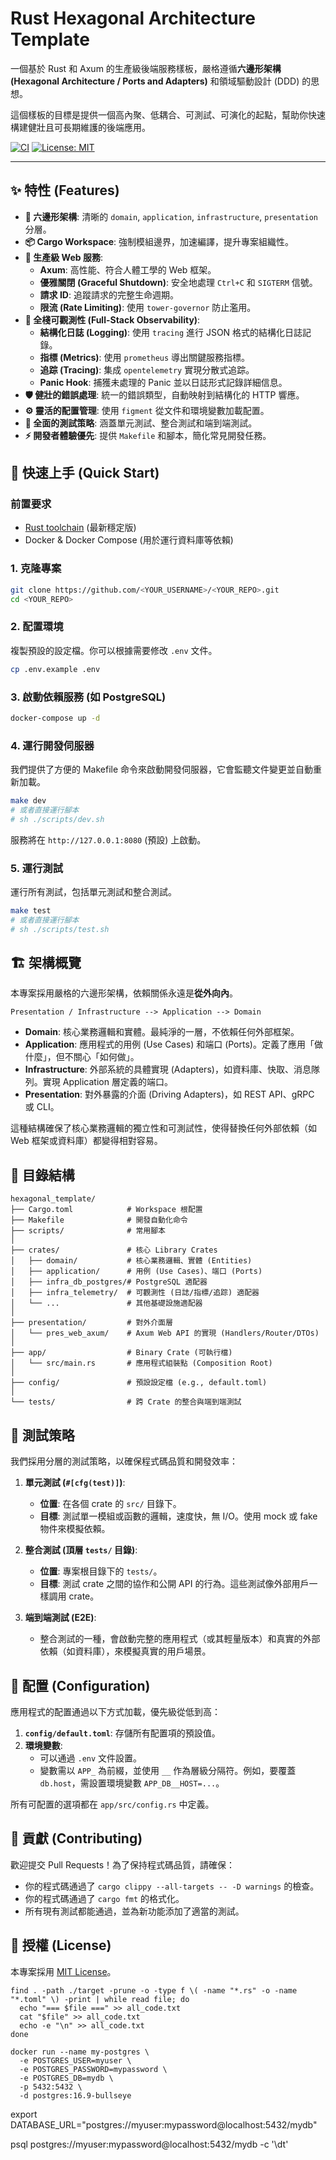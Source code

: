 # Rust Hexagonal Architecture Template

一個基於 Rust 和 Axum 的生產級後端服務樣板，嚴格遵循**六邊形架構 (Hexagonal Architecture / Ports and Adapters)** 和領域驅動設計 (DDD) 的思想。

這個樣板的目標是提供一個高內聚、低耦合、可測試、可演化的起點，幫助你快速構建健壯且可長期維護的後端應用。

[![CI](https://github.com/<YOUR_USERNAME>/<YOUR_REPO>/actions/workflows/ci.yml/badge.svg)](https://github.com/<YOUR_USERNAME>/<YOUR_REPO>/actions/workflows/ci.yml)
[![License: MIT](https://img.shields.io/badge/License-MIT-yellow.svg)](https://opensource.org/licenses/MIT)

---

## ✨ 特性 (Features)

- **🧅 六邊形架構**: 清晰的 `domain`, `application`, `infrastructure`, `presentation` 分層。
- **📦 Cargo Workspace**: 強制模組邊界，加速編譯，提升專案組織性。
- **🚀 生產級 Web 服務**:
  - **Axum**: 高性能、符合人體工學的 Web 框架。
  - **優雅關閉 (Graceful Shutdown)**: 安全地處理 `Ctrl+C` 和 `SIGTERM` 信號。
  - **請求 ID**: 追蹤請求的完整生命週期。
  - **限流 (Rate Limiting)**: 使用 `tower-governor` 防止濫用。
- **🔭 全棧可觀測性 (Full-Stack Observability)**:
  - **結構化日誌 (Logging)**: 使用 `tracing` 進行 JSON 格式的結構化日誌記錄。
  - **指標 (Metrics)**: 使用 `prometheus` 導出關鍵服務指標。
  - **追踪 (Tracing)**: 集成 `opentelemetry` 實現分散式追踪。
  - **Panic Hook**: 捕獲未處理的 Panic 並以日誌形式記錄詳細信息。
- **🛡️ 健壯的錯誤處理**: 統一的錯誤類型，自動映射到結構化的 HTTP 響應。
- **⚙️ 靈活的配置管理**: 使用 `figment` 從文件和環境變數加載配置。
- **🧪 全面的測試策略**: 涵蓋單元測試、整合測試和端到端測試。
- **⚡ 開發者體驗優先**: 提供 `Makefile` 和腳本，簡化常見開發任務。

## 🚀 快速上手 (Quick Start)

### 前置要求

- [Rust toolchain](https://www.rust-lang.org/tools/install) (最新穩定版)
- Docker & Docker Compose (用於運行資料庫等依賴)

### 1. 克隆專案

```bash
git clone https://github.com/<YOUR_USERNAME>/<YOUR_REPO>.git
cd <YOUR_REPO>
```

### 2. 配置環境

複製預設的設定檔。你可以根據需要修改 `.env` 文件。

```bash
cp .env.example .env
```

### 3. 啟動依賴服務 (如 PostgreSQL)

```bash
docker-compose up -d
```

### 4. 運行開發伺服器

我們提供了方便的 Makefile 命令來啟動開發伺服器，它會監聽文件變更並自動重新加載。

```bash
make dev
# 或者直接運行腳本
# sh ./scripts/dev.sh
```

服務將在 `http://127.0.0.1:8080` (預設) 上啟動。

### 5. 運行測試

運行所有測試，包括單元測試和整合測試。

```bash
make test
# 或者直接運行腳本
# sh ./scripts/test.sh
```

## 🏗️ 架構概覽

本專案採用嚴格的六邊形架構，依賴關係永遠是**從外向內**。

```
Presentation / Infrastructure --> Application --> Domain
```

- **Domain**: 核心業務邏輯和實體。最純淨的一層，不依賴任何外部框架。
- **Application**: 應用程式的用例 (Use Cases) 和端口 (Ports)。定義了應用「做什麼」，但不關心「如何做」。
- **Infrastructure**: 外部系統的具體實現 (Adapters)，如資料庫、快取、消息隊列。實現 Application 層定義的端口。
- **Presentation**: 對外暴露的介面 (Driving Adapters)，如 REST API、gRPC 或 CLI。

這種結構確保了核心業務邏輯的獨立性和可測試性，使得替換任何外部依賴（如 Web 框架或資料庫）都變得相對容易。

## 📁 目錄結構

```text
hexagonal_template/
├── Cargo.toml            # Workspace 根配置
├── Makefile              # 開發自動化命令
├── scripts/              # 常用腳本
│
├── crates/               # 核心 Library Crates
│   ├── domain/           # 核心業務邏輯、實體 (Entities)
│   ├── application/      # 用例 (Use Cases)、端口 (Ports)
│   ├── infra_db_postgres/# PostgreSQL 適配器
│   ├── infra_telemetry/  # 可觀測性 (日誌/指標/追踪) 適配器
│   └── ...               # 其他基礎設施適配器
│
├── presentation/         # 對外介面層
│   └── pres_web_axum/    # Axum Web API 的實現 (Handlers/Router/DTOs)
│
├── app/                  # Binary Crate (可執行檔)
│   └── src/main.rs       # 應用程式組裝點 (Composition Root)
│
├── config/               # 預設設定檔 (e.g., default.toml)
│
└── tests/                # 跨 Crate 的整合與端到端測試
```

## 🧪 測試策略

我們採用分層的測試策略，以確保程式碼品質和開發效率：

1.  **單元測試 (`#[cfg(test)]`)**:

    - **位置**: 在各個 crate 的 `src/` 目錄下。
    - **目標**: 測試單一模組或函數的邏輯，速度快，無 I/O。使用 mock 或 fake 物件來模擬依賴。

2.  **整合測試 (頂層 `tests/` 目錄)**:

    - **位置**: 專案根目錄下的 `tests/`。
    - **目標**: 測試 crate 之間的協作和公開 API 的行為。這些測試像外部用戶一樣調用 crate。

3.  **端到端測試 (E2E)**:
    - 整合測試的一種，會啟動完整的應用程式（或其輕量版本）和真實的外部依賴（如資料庫），來模擬真實的用戶場景。

## 🔧 配置 (Configuration)

應用程式的配置通過以下方式加載，優先級從低到高：

1.  **`config/default.toml`**: 存儲所有配置項的預設值。
2.  **環境變數**:
    - 可以通過 `.env` 文件設置。
    - 變數需以 `APP_` 為前綴，並使用 `__` 作為層級分隔符。例如，要覆蓋 `db.host`，需設置環境變數 `APP_DB__HOST=...`。

所有可配置的選項都在 `app/src/config.rs` 中定義。

## 📜 貢獻 (Contributing)

歡迎提交 Pull Requests！為了保持程式碼品質，請確保：

- 你的程式碼通過了 `cargo clippy --all-targets -- -D warnings` 的檢查。
- 你的程式碼通過了 `cargo fmt` 的格式化。
- 所有現有測試都能通過，並為新功能添加了適當的測試。

## 📄 授權 (License)

本專案採用 [MIT License](LICENSE)。

```
find . -path ./target -prune -o -type f \( -name "*.rs" -o -name "*.toml" \) -print | while read file; do
  echo "=== $file ===" >> all_code.txt
  cat "$file" >> all_code.txt
  echo -e "\n" >> all_code.txt
done

```

```
docker run --name my-postgres \
  -e POSTGRES_USER=myuser \
  -e POSTGRES_PASSWORD=mypassword \
  -e POSTGRES_DB=mydb \
  -p 5432:5432 \
  -d postgres:16.9-bullseye

```

export DATABASE_URL="postgres://myuser:mypassword@localhost:5432/mydb"

psql postgres://myuser:mypassword@localhost:5432/mydb -c '\dt'
